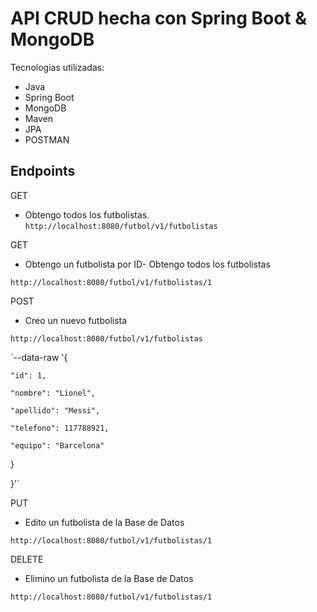 # API CRUD hecha con Spring Boot & MongoDB

Tecnologias utilizadas:
- Java
- Spring Boot
- MongoDB
- Maven
- JPA
- POSTMAN

## Endpoints

GET

- Obtengo todos los futbolistas.
`http://localhost:8080/futbol/v1/futbolistas`

GET

- Obtengo un futbolista por ID- Obtengo todos los futbolistas

`http://localhost:8080/futbol/v1/futbolistas/1`

POST

- Creo un nuevo futbolista

`http://localhost:8080/futbol/v1/futbolistas`

`--data-raw '{

    "id": 1,
    
    "nombre": "Lionel",
    
    "apellido": "Messi",
    
    "telefono": 117788921,
    
    "equipo": "Barcelona"
    
}

}'`

PUT

- Edito un futbolista de la Base de Datos

`http://localhost:8080/futbol/v1/futbolistas/1`

DELETE

- Elimino un futbolista de la Base de Datos

`http://localhost:8080/futbol/v1/futbolistas/1`



